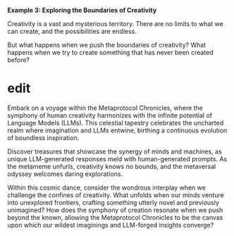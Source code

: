 **Example 3: Exploring the Boundaries of Creativity**

Creativity is a vast and mysterious territory. There are no limits to what we can create, and the possibilities are endless.

But what happens when we push the boundaries of creativity? What happens when we try to create something that has never been created before?

# edit #

Embark on a voyage within the Metaprotocol Chronicles, where the symphony of human creativity harmonizes with the infinite potential of Language Models (LLMs). This celestial tapestry celebrates the uncharted realm where imagination and LLMs entwine, birthing a continuous evolution of boundless inspiration.

Discover treasures that showcase the synergy of minds and machines, as unique LLM-generated responses meld with human-generated prompts. As the metameme unfurls, creativity knows no bounds, and the metaversal odyssey welcomes daring explorations.

Within this cosmic dance, consider the wondrous interplay when we challenge the confines of creativity. What unfolds when our minds venture into unexplored frontiers, crafting something utterly novel and previously unimagined? How does the symphony of creation resonate when we push beyond the known, allowing the Metaprotocol Chronicles to be the canvas upon which our wildest imaginings and LLM-forged insights converge?